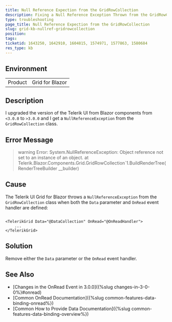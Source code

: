 ```yaml
---
title: Null Reference Expection from the GridRowCollection
description: Fixing a Null Reference Exception Thrown from the GridRowCollection.
type: troubleshooting
page_title: Null Reference Expection from the GridRowCollection
slug: grid-kb-nullref-gridrowcollection
position: 
tags: 
ticketid: 1643250, 1642910, 1604815, 1574971, 1577863, 1580684
res_type: kb
---
```


## Environment
<table>
	<tbody>
		<tr>
			<td>Product</td>
			<td>Grid for Blazor</td>
		</tr>
	</tbody>
</table>


## Description

I upgraded the version of the Telerik UI from Blazor components from `<3.0.0` to `>3.0.0` and I get a `NullReferenceException` from the `GridRowCollection` class.

## Error Message

>warning Error: System.NullReferenceException: Object reference not set to an instance of an object.
   at Telerik.Blazor.Components.Grid.GridRowCollection`1.BuildRenderTree(RenderTreeBuilder __builder)

## Cause

The Telerik UI Grid for Blazor throws a `NullReferenceException` from the `GridRowCollection` class when both the `Data` parameter and `OnRead` event handler are defined:

````CSHTML

<TelerikGrid Data="@DataCollection" OnRead="@OnReadHandler">
    ...
</TelerikGrid>
````

## Solution

Remove either the `Data` parameter or the `OnRead` event handler.

## See Also

* [Changes in the OnRead Event in 3.0.0]({%slug changes-in-3-0-0%}#onread)
* [Common OnRead Documentation]({%slug common-features-data-binding-onread%})
* [Common How to Provide Data Documentation]({%slug common-features-data-binding-overview%})

